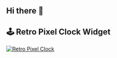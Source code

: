 ## Hi there 👋

<!--
**sasmithaK/sasmithaK** is a ✨ _special_ ✨ repository because its `README.md` (this file) appears on your GitHub profile.

Here are some ideas to get you started:

- 🔭 I’m currently working on ...
- 🌱 I’m currently learning ...
- 👯 I’m looking to collaborate on ...
- 🤔 I’m looking for help with ...
- 💬 Ask me about ...
- 📫 How to reach me: ...
- 😄 Pronouns: ...
- ⚡ Fun fact: ...
-->

## 🕹️ Retro Pixel Clock Widget

[![Retro Pixel Clock](https://retro-pixel-clock.vercel.app/clock.png)](https://readme-md-widget.vercel.app/)


